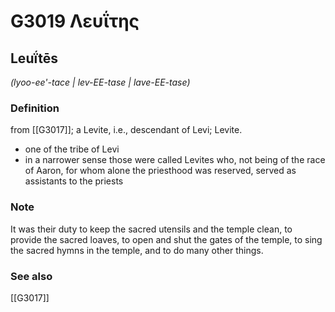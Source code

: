 # G3019 Λευΐτης

## Leuḯtēs

_(lyoo-ee'-tace | lev-EE-tase | lave-EE-tase)_

### Definition

from [[G3017]]; a Levite, i.e., descendant of Levi; Levite.

- one of the tribe of Levi
- in a narrower sense those were called Levites who, not being of the race of Aaron, for whom alone the priesthood was reserved, served as assistants to the priests

### Note

It was their duty to keep the sacred utensils and the temple clean, to provide the sacred loaves, to open and shut the gates of the temple, to sing the sacred hymns in the temple, and to do many other things.

### See also

[[G3017]]

